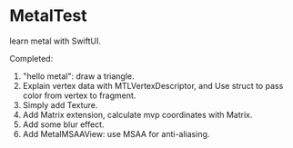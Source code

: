 # MetalTest
learn metal with SwiftUI.

Completed:
1. "hello metal": draw a triangle.
2. Explain vertex data with MTLVertexDescriptor, and Use struct to pass color from vertex to fragment.
3. Simply add Texture.
4. Add Matrix extension, calculate mvp coordinates with Matrix.
5. Add some blur effect.
6. Add MetalMSAAView: use MSAA for anti-aliasing.
